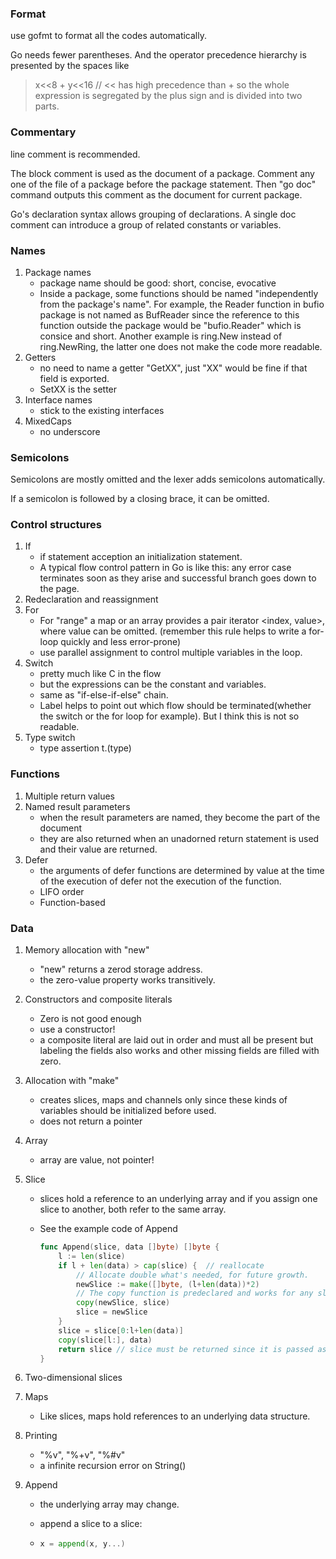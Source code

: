 ### Format

use gofmt to format all the codes automatically. 

Go needs fewer parentheses. And the operator precedence hierarchy is presented by the spaces like 

> x<<8 + y<<16 // << has high precedence than + so the whole expression is segregated by the plus sign and is divided into two parts.

### Commentary

line comment is recommended. 

The block comment is used as the document of a package. Comment any one of the file of a package before the package statement. Then "go doc" command outputs this comment as the document for current package.

Go's declaration syntax allows grouping of declarations. A single doc comment can introduce a group of related constants or variables. 

### Names

1. Package names
   * package name should be good: short, concise, evocative
   * Inside a package, some functions should be named "independently from the package's name". For example, the Reader function in bufio package is not named as BufReader since the reference to this function outside the package would be "bufio.Reader" which is consice and short.  Another example is ring.New instead of ring.NewRing, the latter one does not make the code more readable.
2. Getters
   * no need to name a getter "GetXX", just "XX" would be fine if that field is exported. 
   * SetXX is the setter
3. Interface names
   * stick to the existing interfaces
4. MixedCaps
   * no underscore

### Semicolons

Semicolons are mostly omitted and the lexer adds semicolons automatically. 

If a semicolon is followed by a closing brace, it can be omitted.

### Control structures

1. If
   * if statement acception an initialization statement.
   * A typical flow control pattern in Go is like this: any error case terminates soon as they arise and successful branch goes down to the page. 
2. Redeclaration and reassignment
3. For
   * For "range" a map or an array provides a pair iterator <index, value>, where value can be omitted. (remember this rule helps to write a for-loop quickly and less error-prone)
   * use parallel assignment to control multiple variables in the loop.
4. Switch
   * pretty much like C in the flow
   * but the expressions can be the constant and variables. 
   * same as "if-else-if-else" chain.
   * Label helps to point out which flow should be terminated(whether the switch or the for loop for example).  But I think this is not so readable. 
5. Type switch
   * type assertion t.(type)

### Functions

1. Multiple return values
2. Named result parameters
   * when the result parameters are named, they become the part of the document
   * they are also returned when an unadorned return statement is used and their value are returned. 
3. Defer
   * the arguments of defer functions are determined by value at the time of the execution of defer not the execution of the function. 
   * LIFO order
   * Function-based 

### Data

1. Memory allocation with "new"

   * "new" returns a zerod storage address. 
   * the zero-value property works transitively. 

2. Constructors and composite literals

   * Zero is not good enough
   * use a constructor!
   * a composite literal are laid out in order and must all be present but labeling the fields also works and other missing fields are filled with zero. 

3. Allocation with "make"

   * creates slices, maps and channels only since these kinds of variables should be initialized before used. 
   * does not return a pointer

4. Array

   * array are value, not pointer!

5. Slice

   * slices hold a reference to an underlying array and if you assign one slice to another, both refer to the same array. 

   * See the example code of Append

     ```go
     func Append(slice, data []byte) []byte {
         l := len(slice)
         if l + len(data) > cap(slice) {  // reallocate
             // Allocate double what's needed, for future growth.
             newSlice := make([]byte, (l+len(data))*2)
             // The copy function is predeclared and works for any slice type.
             copy(newSlice, slice)
             slice = newSlice
         }
         slice = slice[0:l+len(data)]
         copy(slice[l:], data)
         return slice // slice must be returned since it is passed as a value.
     }
     ```

6. Two-dimensional slices

7. Maps

   * Like slices, maps hold references to an underlying data structure.

8. Printing

   * "%v", "%+v", "%#v"
   * a infinite recursion error on String()

9. Append

   * the underlying array may change.

   *  append a slice to a slice: 

   * ```go
     x = append(x, y...)
     ```

